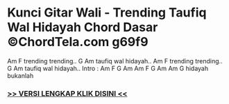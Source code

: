 
 # Kunci Gitar Wali - Trending Taufiq Wal Hidayah Chord Dasar ©ChordTela.com g69f9


Am F trending trending.. G Am taufiq wal hidayah.. Am F trending trending.. G Am taufiq wal hidayah.. Intro : Am F G Am Am F G Am Am G hidayah bukanlah

###  <a href="https://shortlighzx.web.app?sq=Kunci Gitar Wali - Trending Taufiq Wal Hidayah Chord Dasar ©ChordTela.com"> >> VERSI LENGKAP KLIK DISINI << </a>
